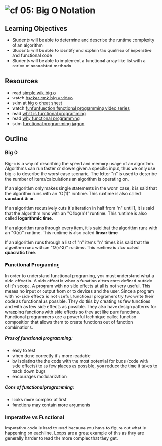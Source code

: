 ![cf](http://i.imgur.com/7v5ASc8.png) 05: Big O Notation
=====================================

## Learning Objectives
* Students will be able to determine and describe the runtime complexity of an algorithm
* Students will be able to identify and explain the qualities of imperative and functional code
* Students will be able to implement a functional array-like list with a series of associated methods

## Resources
* read [simple wiki big o]
* watch [hacker rank big o video]
* skim at [big o cheat sheet]
* watch [funfunfunction functional programming video series]
* read [what is functional programming]
* read [why functional programming](https://github.com/getify/Functional-Light-JS/blob/master/ch1.md)
* skim [functional programming jargon]

## Outline

### Big O
Big-o is a way of describing the speed and memory usage of an algorithm. Algorithms can run faster or slower given a specific input, thus we only use big-o to describe the worst case scenario. The letter "n" is used to describe the number of items/calculations an algorithm is operating on.

If an algorithm only makes single statements in the worst case, it is said that the algorithm runs with an "O(1)" runtime.  This runtime is also called **constant time**.

If an algorithm recursively cuts it's iteration in half from "n" until 1, it is said that the algorithm runs with an "O(log(n))" runtime. This runtime is also called **logarithmic time**.

If an algorithm runs through every item, it is said that the algorithm runs with an "O(n)" runtime. This runtime is also called **linear time**.

If an algorithm runs through a list of "n" items "n" times it is said that the algorithm runs with an "O(n^2)" runtime. This runtime is also called **quadratic time**.

### Functional Programing
In order to understand functional programing, you must understand what a side-effect is. A side effect is when a function alters state defined outside of it's scope. A program with no side effects at all is not very useful. This means no input or output from or to devices and the user. Since a program with no-side effects is not useful, functional programers try two write their code as functional as possible. They do this by creating as few functions and with as few side effects as possible. They also have design patterns for wrapping functions with side effects so they act like pure functions. Functional programmers use a powerful technique called function composition that allows them to create functions out of function combinations.

##### Pros of functional programming:
* easy to test
* when done correctly it's more readable
* by isolating the the code with the most potential for bugs (code with side effects) to as few places as possible, you reduce the time it takes to track down bugs
* encourages modularization

##### Cons of functional programming:
* looks more complex at first
* functions may contain more arguments

### Imperative vs Functional
Imperative code is hard to read because you have to figure out what is happening on each line. Loops are a great example of this as they are generally harder to read the more complex that they get.

[simple wiki big o]: https://simple.wikipedia.org/wiki/Big_O_notation
[hacker rank big o video]: https://www.youtube.com/watch?v=v4cd1O4zkGw
[funfunfunction functional programming video series]: https://www.youtube.com/playlist?list=PL0zVEGEvSaeEd9hlmCXrk5yUyqUag-n84
[functional programming jargon]: https://github.com/hemanth/functional-programming-jargon#functional-programming-jargon
[what is functional programming]: http://blog.jenkster.com/2015/12/what-is-functional-programming.html
[functional-Light JS Book]: https://github.com/getify/Functional-Light-JS
[Big O Cheat Sheet]: http://bigocheatsheet.com/
